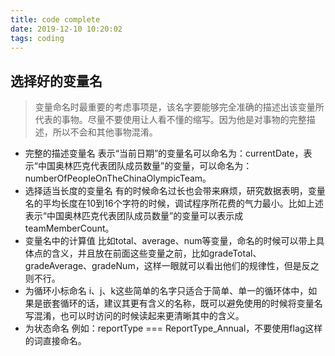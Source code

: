 ```yaml
---
title: code complete
date: 2019-12-10 10:20:02
tags: coding
---
```

## 选择好的变量名
> 变量命名时最重要的考虑事项是，该名字要能够完全准确的描述出该变量所代表的事物。尽量不要使用让人看不懂的缩写。因为他是对事物的完整描述，所以不会和其他事物混淆。
* 完整的描述变量名
表示“当前日期”的变量名可以命名为：currentDate，表示“中国奥林匹克代表团队成员数量”的变量，可以命名为：numberOfPeopleOnTheChinaOlympicTeam。
* 选择适当长度的变量名
有的时候命名过长也会带来麻烦，研究数据表明，变量名的平均长度在10到16个字符的时候，调试程序所花费的气力最小。比如上述表示“中国奥林匹克代表团队成员数量”的变量可以表示成teamMemberCount。
* 变量名中的计算值
比如total、average、num等变量，命名的时候可以带上具体点的含义，并且放在前面这些变量之前，比如gradeTotal、gradeAverage、gradeNum，这样一眼就可以看出他们的规律性，但是反之则不行。
* 为循环小标命名
i、j、k这些简单的名字只适合于简单、单一的循环体中，如果是嵌套循环的话，建议其更有含义的名称，既可以避免使用的时候将变量名写混淆，也可以时访问的时候读起来更清晰其中的含义。
* 为状态命名
例如：reportType === ReportType_Annual，不要使用flag这样的词直接命名。
